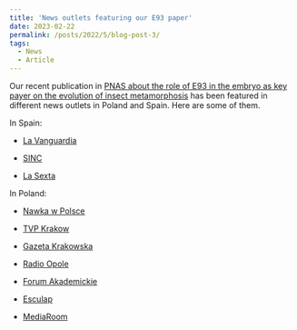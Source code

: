 ```yaml
---
title: 'News outlets featuring our E93 paper'
date: 2023-02-22
permalink: /posts/2022/5/blog-post-3/
tags:
  - News
  - Article
---
```


Our recent publication in [PNAS about the role of E93 in the embryo as key payer on the evolution of insect metamorphosis](https://www.pnas.org/doi/10.1073/pnas.2216640120) has been featured in different news outlets in Poland and Spain. Here are some of them.


In Spain:


- [La Vanguardia](www.lavanguardia.com/vida/20230207/8740046/csic-upf-revelan-proteina-e93-determina-metamorfosis-insectos.html)

- [SINC](www.agenciasinc.es/Noticias/La-cantidad-de-una-proteina-en-el-embrion-de-un-insecto-podria-explicar-su-forma-de-nacer)

- [La Sexta](https://www.lasexta.com/tecnologia-tecnoxplora/sinc/cantidad-proteina-embrion-insecto-podria-explicar-forma-nacer_2023020863e375a3308cc00001083fec.html)


In Poland:

- [Nawka w Polsce](https://naukawpolsce.pl/aktualnosci/news%2C95294%2Cnaukowcy-poziom-bialka-e93-w-zarodku-moze-decydowac-o-metamorfozach-u-owadow)

- [TVP Krakow](https://krakow.tvp.pl/66096567/poziom-bialka-e93-w-zarodku-moze-decydowac-o-metamorfozach-u-owadow)

- [Gazeta Krakowska](https://gazetakrakowska.pl/naukowcy-rozszyfrowuja-mechanizm-metamorfozy-u-owadow-ustalenia-zespolu-z-udzialem-badaczy-z-uj/ar/c5-17277583)

- [Radio Opole](https://radio.opole.pl/104,669807,naukowcy-poziom-bialka-e93-w-zarodku-moze-decydo)

- [Forum Akademickie](https://forumakademickie.pl/badania/naukowcy-z-uj-na-tropie-rozwiklania-tajemnicy-metamorfozy-u-owadow/)

- [Esculap](https://www.esculap.com/news/164730/poziom-biaka-e93-w-zarodku-moe-decydowa-o-metamorfozach-u-owadw)

- [MediaRoom](https://pap-mediaroom.pl/nauka-i-technologie/naukowcy-poziom-bialka-e93-w-zarodku-moze-decydowac-o-metamorfozach-u-owadow) 
